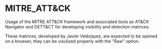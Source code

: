 # MITRE_ATT&CK
Usage of the MITRE ATT&amp;CK framework and associated tools as AT&amp;CK Navigator and DETT&amp;CT for developing visibility and detection matrices.

These matrices, developed by Javier Velázquez, are expected to be opened on a browser, they can be visulized properly with the "Raw" option.

